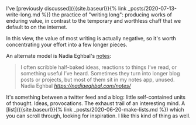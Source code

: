 I've [previously discussed]({{site.baseurl}}{% link _posts/2020-07-13-write-long.md %}) the practice of "writing long": producing works of enduring value, in contrast to the temporary and worthless chaff that we default to on the internet.

In this view, the value of most writing is actually negative, so it's worth concentrating your effort into a few longer pieces.

An alternate model is Nadia Eghbal's [notes](https://nadiaeghbal.com/notes/):

<blockquote class="quoteback" darkmode="" data-title="Nadia%20Eghbal" data-author="Nadia Eghbal" cite="https://nadiaeghbal.com/notes/">
I often scribble half-baked ideas, reactions to things I’ve read, or something useful I’ve heard. Sometimes they turn into longer blog posts or projects, but most of them sit in my notes app, unused.
<footer>Nadia Eghbal <cite><a href="https://nadiaeghbal.com/notes/">https://nadiaeghbal.com/notes/</a></cite></footer>
</blockquote>
<script note="" src="https://cdn.jsdelivr.net/gh/Blogger-Peer-Review/quotebacks@1/quoteback.js"></script>

It's something between a twitter feed and a blog: little self-contained units of thought. Ideas, provocations. The exhaust trail of an interesting mind. A [list]({{site.baseurl}}{% link _posts/2020-06-20-make-lists.md %}) which you can scroll through, looking for inspiration. I like this kind of thing as well.

